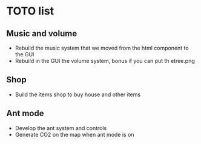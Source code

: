 # TOTO list
## Music and volume
- Rebuild the music system that we moved from the html component to the GUI
- Rebuild in the GUI the volume system, bonus if you can put th etree.png

## Shop
- Build the items shop to buy house and other items

## Ant mode
- Develop the ant system and controls
- Generate CO2 on the map when ant mode is on